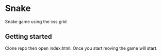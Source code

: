 # Snake
Snake game using the css grid

## Getting started
Clone repo then open index.html. Once you start moving the game will start. 
